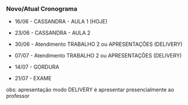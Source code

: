 ### Novo/Atual Cronograma

* 16/06 - CASSANDRA - AULA 1 (HOJE)

* 23/06 - CASSANDRA - AULA 2 

* 30/06 - Atendimento TRABALHO 2 ou APRESENTAÇÕES (DELIVERY)

* 07/07 - Atendimento TRABALHO 2 ou APRESENTAÇÕES (DELIVERY)

* 14/07 - GORDURA

* 21/07 - EXAME

obs: apresentação modo DELIVERY é apresentar presencialmente ao professor
